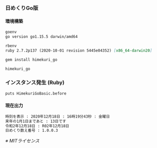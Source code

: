 ### 日めくりGo版

#### 環境構築

```markdown
goenv
go version go1.15.5 darwin/amd64

rbenv
ruby 2.7.2p137 (2020-10-01 revision 5445e04352) [x86_64-darwin20]

gem install himekuri_go

himekuri_go
```

### インスタンス発生 (Ruby)

```markdown
puts HimekuriGoBasic.before
```

#### 現在出力

```markdown
時刻を表示 : 2020年12月18日 : 16時19分43秒 : 金曜日
来年の1月1日まであと : 13日です
令和2年12月18日 : R02年12月18日
日めくり数え番号 : 1.0.0.3
```

_※ MITライセンス_
